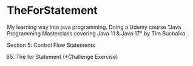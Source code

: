 # TheForStatement
My learning way into java programming. Doing a Udemy course "Java Programming Masterclass covering Java 11 & Java 17" by Tim Buchalka.

Section 5: Control Flow Statements

65. The for Statement (+Challenge Exercise)
